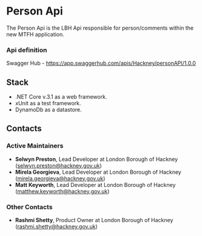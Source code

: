 # Person Api

The Person Api is the LBH Api responsible for person/comments within the new MTFH application.

### Api definition

Swagger Hub - https://app.swaggerhub.com/apis/Hackney/personAPI/1.0.0

## Stack

- .NET Core v.3.1 as a web framework.
- xUnit as a test framework.
- DynamoDb as a datastore.


## Contacts

### Active Maintainers

- **Selwyn Preston**, Lead Developer at London Borough of Hackney (selwyn.preston@hackney.gov.uk)
- **Mirela Georgieva**, Lead Developer at London Borough of Hackney (mirela.georgieva@hackney.gov.uk)
- **Matt Keyworth**, Lead Developer at London Borough of Hackney (matthew.keyworth@hackney.gov.uk)

### Other Contacts

- **Rashmi Shetty**, Product Owner at London Borough of Hackney (rashmi.shetty@hackney.gov.uk)

[docker-download]: https://www.docker.com/products/docker-desktop
[AWS-CLI]: https://aws.amazon.com/cli/
